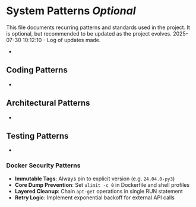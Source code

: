 # System Patterns *Optional*

This file documents recurring patterns and standards used in the project.
It is optional, but recommended to be updated as the project evolves.
2025-07-30 10:12:10 - Log of updates made.

*

## Coding Patterns

*   

## Architectural Patterns

*   

## Testing Patterns

*
  
### Docker Security Patterns  
- **Immutable Tags**: Always pin to explicit version (e.g. `24.04.0-py3`)  
- **Core Dump Prevention**: Set `ulimit -c 0` in Dockerfile and shell profiles  
- **Layered Cleanup**: Chain `apt-get` operations in single RUN statement  
- **Retry Logic**: Implement exponential backoff for external API calls  